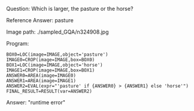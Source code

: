 Question: Which is larger, the pasture or the horse?

Reference Answer: pasture

Image path: ./sampled_GQA/n324908.jpg

Program:

```
BOX0=LOC(image=IMAGE,object='pasture')
IMAGE0=CROP(image=IMAGE,box=BOX0)
BOX1=LOC(image=IMAGE,object='horse')
IMAGE1=CROP(image=IMAGE,box=BOX1)
ANSWER0=AREA(image=IMAGE0)
ANSWER1=AREA(image=IMAGE1)
ANSWER2=EVAL(expr="'pasture' if {ANSWER0} > {ANSWER1} else 'horse'")
FINAL_RESULT=RESULT(var=ANSWER2)
```
Answer: "runtime error"


